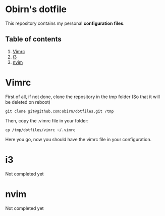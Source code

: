 # Obirn's dotfile

This repository contains my personal **configuration files**.

## Table of contents
1. [Vimrc](#vimrc)
2. [i3](#i3)
3. [nvim](#nvim)

# Vimrc
First of all, if not done, clone the repository in the tmp folder (So that it will be deleted on reboot)

`git clone git@github.com:obirn/dotfiles.git /tmp`

Then, copy the .vimrc file in your folder:

`cp /tmp/dotfiles/vimrc ~/.vimrc`

Here you go, now you should have the vimrc file in your configuration.

# i3
Not completed yet

# nvim
Not completed yet
